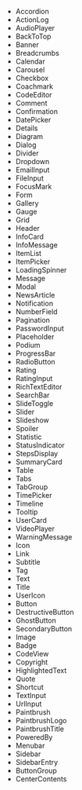 - Accordion
- ActionLog
- AudioPlayer
- BackToTop
- Banner
- Breadcrumbs
- Calendar
- Carousel
- Checkbox
- Coachmark
- CodeEditor
- Comment
- Confirmation
- DatePicker
- Details
- Diagram
- Dialog
- Divider
- Dropdown
- EmailInput
- FileInput
- FocusMark
- Form
- Gallery
- Gauge
- Grid
- Header
- InfoCard
- InfoMessage
- ItemList
- ItemPicker
- LoadingSpinner
- Message
- Modal
- NewsArticle
- Notification
- NumberField
- Pagination
- PasswordInput
- Placeholder
- Podium
- ProgressBar
- RadioButton
- Rating
- RatingInput
- RichTextEditor
- SearchBar
- SlideToggle
- Slider
- Slideshow
- Spoiler
- Statistic
- StatusIndicator
- StepsDisplay
- SummaryCard
- Table
- Tabs
- TabGroup
- TimePicker
- Timeline
- Tooltip
- UserCard
- VideoPlayer
- WarningMessage
- Icon
- Link
- Subtitle
- Tag
- Text
- Title
- UserIcon
- Button
- DestructiveButton
- GhostButton
- SecondaryButton
- Image
- Badge
- CodeView
- Copyright
- HighlightedText
- Quote
- Shortcut
- TextInput
- UrlInput
- Paintbrush
- PaintbrushLogo
- PaintbrushTitle
- PoweredBy
- Menubar
- Sidebar
- SidebarEntry
- ButtonGroup
- CenterContents